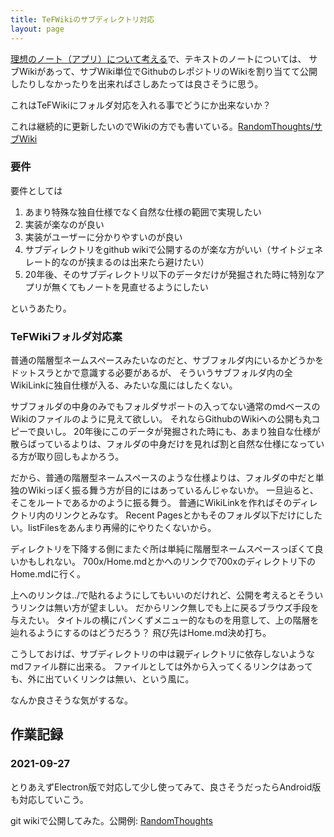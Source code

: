 ```yaml
---
title: TeFWikiのサブディレクトリ対応
layout: page
---
```


[理想のノート（アプリ）について考える](https://karino2.github.io/2021/09/26/ideal_note.html)で、テキストのノートについては、
サブWikiがあって、サブWiki単位でGithubのレポジトリのWikiを割り当てて公開したりしなかったりを出来ればさしあたっては良さそうに思う。

これはTeFWikiにフォルダ対応を入れる事でどうにか出来ないか？

これは継続的に更新したいのでWikiの方でも書いている。[RandomThoughts/サブWiki](https://karino2.github.io/RandomThoughts/%E3%82%B5%E3%83%96Wiki)


### 要件

要件としては

1. あまり特殊な独自仕様でなく自然な仕様の範囲で実現したい
2. 実装が楽なのが良い
3. 実装がユーザーに分かりやすいのが良い
4. サブディレクトリをgithub wikiで公開するのが楽な方がいい（サイトジェネレート的なのが挟まるのは出来たら避けたい）
5. 20年後、そのサブディレクトリ以下のデータだけが発掘された時に特別なアプリが無くてもノートを見直せるようにしたい

というあたり。

### TeFWikiフォルダ対応案

普通の階層型ネームスペースみたいなのだと、サブフォルダ内にいるかどうかをドットスラとかで意識する必要があるが、
そういうサブフォルダ内の全WikiLinkに独自仕様が入る、みたいな風にはしたくない。

サブフォルダの中身のみでもフォルダサポートの入ってない通常のmdベースのWikiのファイルのように見えて欲しい。
それならGithubのWikiへの公開も丸コピーで良いし。
20年後にこのデータが発掘された時にも、あまり独自な仕様が散らばっているよりは、フォルダの中身だけを見れば割と自然な仕様になっている方が取り回しもよかろう。

だから、普通の階層型ネームスペースのような仕様よりは、フォルダの中だと単独のWikiっぽく振る舞う方が目的にはあっているんじゃないか。
一旦辿ると、そこをルートであるかのように振る舞う。
普通にWikiLinkを作ればそのディレクトリ内のリンクとみなす。
Recent Pagesとかもそのフォルダ以下だけにしたい。listFilesをあんまり再帰的にやりたくないから。

ディレクトリを下降する側にまたぐ所は単純に階層型ネームスペースっぽくて良いかもしれない。
700x/Home.mdとかへのリンクで700xのディレクトリ下のHome.mdに行く。

上へのリンクは../で貼れるようにしてもいいのだけれど、公開を考えるとそういうリンクは無い方が望ましい。
だからリンク無しでも上に戻るブラウズ手段を与えたい。
タイトルの横にパンくずメニュー的なものを用意して、上の階層を辿れるようにするのはどうだろう？
飛び先はHome.md決め打ち。

こうしておけば、サブディレクトリの中は親ディレクトリに依存しないようなmdファイル群に出来る。
ファイルとしては外から入ってくるリンクはあっても、外に出ていくリンクは無い、という風に。

なんか良さそうな気がするな。


## 作業記録

### 2021-09-27

とりあえずElectron版で対応して少し使ってみて、良さそうだったらAndroid版も対応していこう。

git wikiで公開してみた。公開例: [RandomThoughts](https://karino2.github.io/RandomThoughts/Home)


